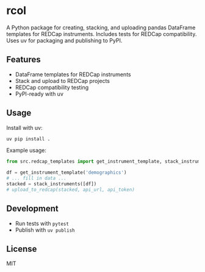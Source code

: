 # rcol

A Python package for creating, stacking, and uploading pandas DataFrame templates for REDCap instruments. Includes tests for REDCap compatibility. Uses uv for packaging and publishing to PyPI.

## Features
- DataFrame templates for REDCap instruments
- Stack and upload to REDCap projects
- REDCap compatibility testing
- PyPI-ready with uv

## Usage
Install with uv:
```sh
uv pip install .
```

Example usage:
```python
from src.redcap_templates import get_instrument_template, stack_instruments, upload_to_redcap

df = get_instrument_template('demographics')
# ... fill in data ...
stacked = stack_instruments([df])
# upload_to_redcap(stacked, api_url, api_token)
```

## Development
- Run tests with `pytest`
- Publish with `uv publish`

## License
MIT
